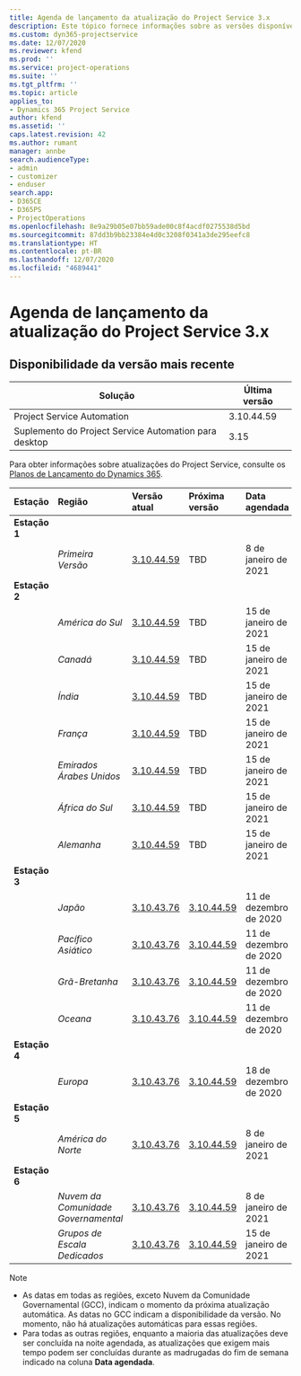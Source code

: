 ```yaml
---
title: Agenda de lançamento da atualização do Project Service 3.x
description: Este tópico fornece informações sobre as versões disponíveis e futuras do Dynamics 365 Project Service Automation.
ms.custom: dyn365-projectservice
ms.date: 12/07/2020
ms.reviewer: kfend
ms.prod: ''
ms.service: project-operations
ms.suite: ''
ms.tgt_pltfrm: ''
ms.topic: article
applies_to:
- Dynamics 365 Project Service
author: kfend
ms.assetid: ''
caps.latest.revision: 42
ms.author: rumant
manager: annbe
search.audienceType:
- admin
- customizer
- enduser
search.app:
- D365CE
- D365PS
- ProjectOperations
ms.openlocfilehash: 8e9a29b05e07bb59ade00c8f4acdf0275538d5bd
ms.sourcegitcommit: 87dd3b9bb23384e4d0c3208f0341a3de295eefc8
ms.translationtype: HT
ms.contentlocale: pt-BR
ms.lasthandoff: 12/07/2020
ms.locfileid: "4689441"
---
```

# <a name="update-release-schedule-for-project-service-3x"></a>Agenda de lançamento da atualização do Project Service 3.x

## <a name="latest-version-availability"></a>Disponibilidade da versão mais recente

| Solução  | Última versão |
|-------|----|
| Project Service Automation    | 3.10.44.59 |
| Suplemento do Project Service Automation para desktop                | 3.15          |

Para obter informações sobre atualizações do Project Service, consulte os [Planos de Lançamento do Dynamics 365](https://docs.microsoft.com/dynamics365/release-plans/). 

| Estação  | Região | Versão atual | Próxima versão |  Data agendada
| :---   | :---   | :---   | :---   |:---   |         
|<strong>Estação 1</strong> | |  |  | |
| | <i>Primeira Versão</i> | [3.10.44.59](whats-new-ur-26.md) | TBD | 8 de janeiro de 2021
|<strong>Estação 2</strong> | |  |  | |
| | <i>América do Sul</i> | [3.10.44.59](whats-new-ur-26.md) | TBD | 15 de janeiro de 2021
| | <i>Canadá</i> | [3.10.44.59](whats-new-ur-26.md) | TBD | 15 de janeiro de 2021
| | <i>Índia</i> | [3.10.44.59](whats-new-ur-26.md) | TBD | 15 de janeiro de 2021
| | <i>França</i> | [3.10.44.59](whats-new-ur-26.md) | TBD | 15 de janeiro de 2021
| | <i>Emirados Árabes Unidos</i> | [3.10.44.59](whats-new-ur-26.md) | TBD | 15 de janeiro de 2021
| | <i>África do Sul</i> | [3.10.44.59](whats-new-ur-26.md) | TBD | 15 de janeiro de 2021
| | <i>Alemanha</i> | [3.10.44.59](whats-new-ur-26.md) | TBD | 15 de janeiro de 2021
|<strong>Estação 3</strong> | |  |  | |
| | <i>Japão</i> | [3.10.43.76](whats-new-ur-25.md) | [3.10.44.59](whats-new-ur-26.md) | 11 de dezembro de 2020
| | <i>Pacífico Asiático</i> | [3.10.43.76](whats-new-ur-25.md) | [3.10.44.59](whats-new-ur-26.md) | 11 de dezembro de 2020
| | <i>Grã-Bretanha</i> | [3.10.43.76](whats-new-ur-25.md) | [3.10.44.59](whats-new-ur-26.md) | 11 de dezembro de 2020
| | <i>Oceana</i> | [3.10.43.76](whats-new-ur-25.md) | [3.10.44.59](whats-new-ur-26.md) | 11 de dezembro de 2020
|<strong>Estação 4</strong> | |  |  | |
| | <i>Europa</i> | [3.10.43.76](whats-new-ur-25.md) | [3.10.44.59](whats-new-ur-26.md) | 18 de dezembro de 2020
|<strong>Estação 5</strong> | |  |  | |
| | <i>América do Norte</i> | [3.10.43.76](whats-new-ur-25.md) | [3.10.44.59](whats-new-ur-26.md) | 8 de janeiro de 2021
|<strong>Estação 6</strong> | |  |  | |
| | <i>Nuvem da Comunidade Governamental</i> | [3.10.43.76](whats-new-ur-25.md) | [3.10.44.59](whats-new-ur-26.md) | 8 de janeiro de 2021
| | <i>Grupos de Escala Dedicados</i> | [3.10.43.76](whats-new-ur-25.md) | [3.10.44.59](whats-new-ur-26.md) | 15 de janeiro de 2021

>[!Note]
> - As datas em todas as regiões, exceto Nuvem da Comunidade Governamental (GCC), indicam o momento da próxima atualização automática. As datas no GCC indicam a disponibilidade da versão. No momento, não há atualizações automáticas para essas regiões.
> - Para todas as outras regiões, enquanto a maioria das atualizações deve ser concluída na noite agendada, as atualizações que exigem mais tempo podem ser concluídas durante as madrugadas do fim de semana indicado na coluna **Data agendada**.
